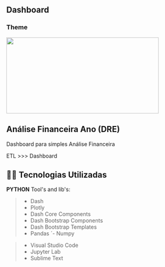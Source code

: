 
## Dashboard

### Theme

<img src="https://github.com/rrssouza/AnalysisFinance/blob/main/img/FinanceAnalysis(2).png" width="400" height="200"/>



## Análise Financeira Ano (DRE) 

Dashboard para simples Análise Financeira

ETL >>> Dashboard


## 👨‍💻 Tecnologias Utilizadas

**PYTHON** Tool's and lib's:

> - Dash
> - Plotly
> - Dash Core Components
> - Dash Bootstrap Components
> - Dash Bootstrap Templates
> - Pandas
>´- Numpy


> - Visual Studio Code
> - Jupyter Lab
> - Sublime Text